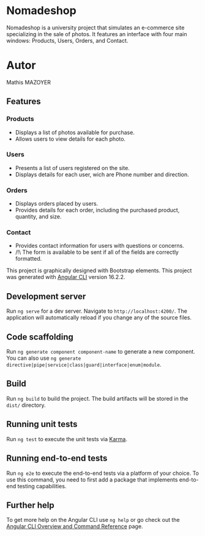 # Nomadeshop

Nomadeshop is a university project that simulates an e-commerce site specializing in the sale of photos. It features an interface with four main windows: Products, Users, Orders, and Contact.

# Autor
Mathis MAZOYER

## Features

### Products

- Displays a list of photos available for purchase.
- Allows users to view details for each photo.

### Users

- Presents a list of users registered on the site.
- Displays details for each user, wich are Phone number and direction.

### Orders

- Displays orders placed by users.
- Provides details for each order, including the purchased product, quantity, and size.

### Contact

- Provides contact information for users with questions or concerns.
- /!\ The form is available to be sent if all of the fields are correctly formatted.

This project is graphically designed with Bootstrap elements.
This project was generated with [Angular CLI](https://github.com/angular/angular-cli) version 16.2.2.

## Development server

Run `ng serve` for a dev server. Navigate to `http://localhost:4200/`. The application will automatically reload if you change any of the source files.

## Code scaffolding

Run `ng generate component component-name` to generate a new component. You can also use `ng generate directive|pipe|service|class|guard|interface|enum|module`.

## Build

Run `ng build` to build the project. The build artifacts will be stored in the `dist/` directory.

## Running unit tests

Run `ng test` to execute the unit tests via [Karma](https://karma-runner.github.io).

## Running end-to-end tests

Run `ng e2e` to execute the end-to-end tests via a platform of your choice. To use this command, you need to first add a package that implements end-to-end testing capabilities.

## Further help

To get more help on the Angular CLI use `ng help` or go check out the [Angular CLI Overview and Command Reference](https://angular.io/cli) page.
